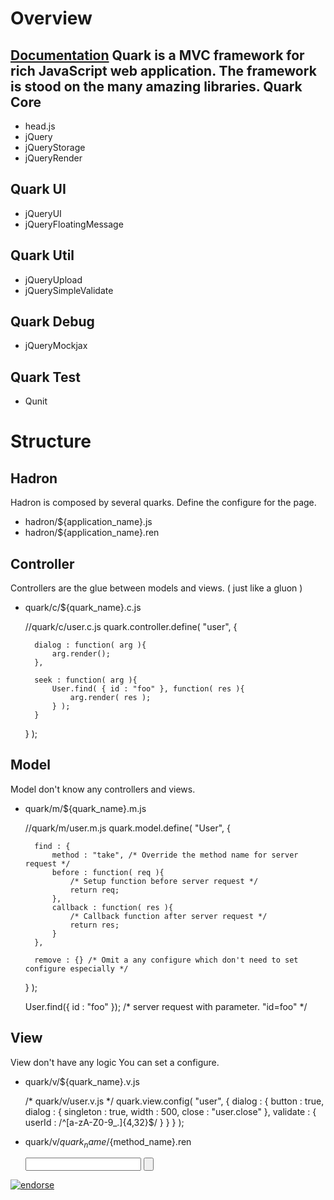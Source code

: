 Overview
========

[Documentation](http://sideroad.secret.jp/quark/)
Quark is a MVC framework for rich JavaScript web application.
The framework is stood on the many amazing libraries.
Quark Core
---------
* head.js
* jQuery
* jQueryStorage
* jQueryRender

Quark UI
--------
* jQueryUI
* jQueryFloatingMessage

Quark Util
----------
* jQueryUpload
* jQuerySimpleValidate

Quark Debug
-----------
* jQueryMockjax

Quark Test
----------
* Qunit

Structure
=========

Hadron
------
Hadron is composed by several quarks.
Define the configure for the page.

* hadron/${application_name}.js
* hadron/${application_name}.ren

Controller
----------
Controllers are the glue between models and views. ( just like a gluon )

* quark/c/${quark_name}.c.js

    //quark/c/user.c.js
    quark.controller.define( "user", {
    
        dialog : function( arg ){
            arg.render();
        },
    
        seek : function( arg ){
            User.find( { id : "foo" }, function( res ){
                arg.render( res );
            } );
        }
    } );



Model
-------
Model don't know any controllers and views.

* quark/m/${quark_name}.m.js

    //quark/m/user.m.js
    quark.model.define( "User", {
    
        find : {
            method : "take", /* Override the method name for server request */
            before : function( req ){
                /* Setup function before server request */
                return req;
            },
            callback : function( res ){
                /* Callback function after server request */
                return res;
            }
        },
    
        remove : {} /* Omit a any configure which don't need to set configure especially */
    
    } );

    User.find({ id : "foo" });  /* server request with parameter. "id=foo" */

View
----
View don't have any logic
You can set a configure.

* quark/v/${quark_name}.v.js

    /* quark/v/user.v.js */
    quark.view.config( "user", {
        dialog : {
            button : true,
            dialog : {
                singleton : true,
                width : 500,
                close : "user.close"
            },
            validate : {
                userId : /^[a-zA-Z0-9_\.]{4,32}$/
            } 
        }
    } );

* quark/v/${quark_name}/${method_name}.ren

    <!-- quark/v/user/dialog.ren -->
    <div id="user-dialog">
        <form id="user-seek-form" >
            <input type="text" id="userId" name="id" >
            <input type="button" data-quark-event="click-user.seek:form" >
        </form>
    </div>




[![endorse](http://api.coderwall.com/sideroad/endorsecount.png)](http://coderwall.com/sideroad)